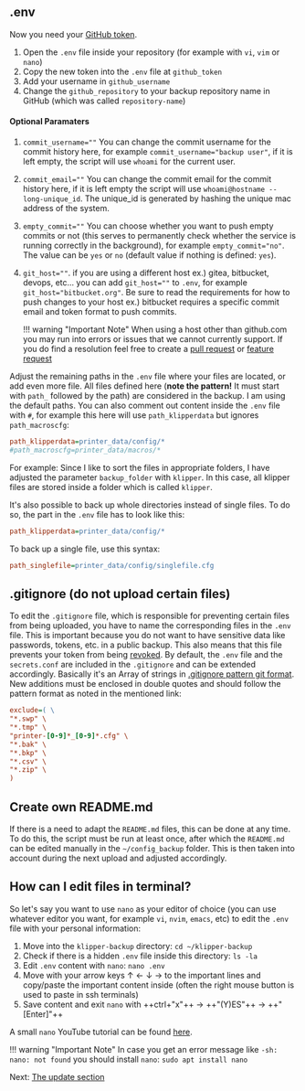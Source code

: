 ## .env
Now you need your [GitHub token](installation.md#create-github-token).

1. Open the `.env` file inside your repository (for example with `vi`, `vim` or `nano`)
2. Copy the new token into the `.env` file at `github_token`
3. Add your username in `github_username`
4. Change the `github_repository` to your backup repository name in GitHub (which was called `repository-name`)
#### Optional Paramaters
1. `commit_username=""` You can change the commit username for the commit history here, for example `commit_username="backup user"`, if it is left empty, the script will use `whoami` for the current user.
2. `commit_email=""` You can change the commit email for the commit history here, if it is left empty the script will use `whoami@hostname --long-unique_id`. The unique_id is generated by hashing the unique mac address of the system.
3. `empty_commit=""` You can choose whether you want to push empty commits or not (this serves to permanently check whether the service is running correctly in the background), for example `empty_commit="no"`. The value can be `yes` or `no` (default value if nothing is defined: `yes`).
4. `git_host=""`. if you are using a different host ex.) gitea, bitbucket, devops, etc... you can add `git_host=""` to `.env`, for example `git_host="bitbucket.org"`. Be sure to read the requirements for how to push changes to your host ex.) bitbucket requires a specific commit email and token format to push commits.  
    
    !!! warning "Important Note"
        When using a host other than github.com you may run into errors or issues that we cannot currently support. If you do find a resolution feel free to create a [pull request](https://github.com/Staubgeborener/klipper-backup/pulls) or [feature request](https://github.com/Staubgeborener/klipper-backup/issues/new?assignees=&labels=feature+request&projects=&template=feature_request.yml)  

Adjust the remaining paths in the `.env` file where your files are located, or add even more file. All files defined here (**note the pattern!** It must start with `path_` followed by the path) are considered in the backup. I am using the default paths. You can also comment out content inside the `.env` file with `#`, for example this here will use `path_klipperdata` but ignores `path_macroscfg`:
```ini
path_klipperdata=printer_data/config/*
#path_macroscfg=printer_data/macros/*
```

For example: Since I like to sort the files in appropriate folders, I have adjusted the parameter `backup_folder` with `klipper`. In this case, all klipper files are stored inside a folder which is called `klipper`.

It's also possible to back up whole directories instead of single files. To do so, the part in the `.env` file has to look like this:
```ini
path_klipperdata=printer_data/config/*
```

To back up a single file, use this syntax:
```ini
path_singlefile=printer_data/config/singlefile.cfg
```

## .gitignore (do not upload certain files)
To edit the `.gitignore` file, which is responsible for preventing certain files from being uploaded, you have to name the corresponding files in the `.env` file. This is important because you do not want to have sensitive data like passwords, tokens, etc. in a public backup. This also means that this file prevents your token from being [revoked](https://docs.github.com/en/authentication/keeping-your-account-and-data-secure/token-expiration-and-revocation#token-revoked-when-pushed-to-a-public-repository-or-public-gist).
By default, the `.env` file and the `secrets.conf` are included in the `.gitignore` and can be extended accordingly.
Basically it's an Array of strings in [.gitignore pattern git format](https://git-scm.com/docs/gitignore#_pattern_format). New additions must be enclosed in double quotes and should follow the pattern format as noted in the mentioned link:
```ini
exclude=( \
"*.swp" \
"*.tmp" \
"printer-[0-9]*_[0-9]*.cfg" \
"*.bak" \
"*.bkp" \
"*.csv" \
"*.zip" \
)
```

## Create own README.md
If there is a need to adapt the `README.md` files, this can be done at any time. To do this, the script must be run at least once, after which the `README.md` can be edited manually in the `~/config_backup` folder. This is then taken into account during the next upload and adjusted accordingly.

## How can I edit files in terminal?

So let's say you want to use `nano` as your editor of choice (you can use whatever editor you want, for example `vi`, `nvim`, `emacs`, etc) to edit the `.env` file with your personal information:

1. Move into the `klipper-backup` directory: `cd ~/klipper-backup`
2. Check if there is a hidden `.env` file inside this directory: `ls -la`
3. Edit `.env` content with `nano`: `nano .env`
4. Move with your arrow keys ↑ ← ↓ → to the important lines and copy/paste the important content inside (often the right mouse button is used to paste in ssh terminals)
5. Save content and exit `nano` with ++ctrl+"x"++ -> ++"(Y)ES"++ -> ++"[Enter]"++

A small `nano` YouTube tutorial can be found [here](https://youtu.be/mE2YghYpBBE?t=57).

!!! warning "Important Note"
    In case you get an error message like `-sh: nano: not found` you should install `nano`: `sudo apt install nano`

Next: [The update section](updating.md)
